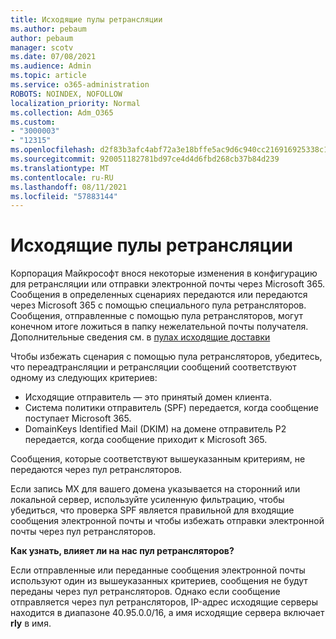 ```yaml
---
title: Исходящие пулы ретрансляции
ms.author: pebaum
author: pebaum
manager: scotv
ms.date: 07/08/2021
ms.audience: Admin
ms.topic: article
ms.service: o365-administration
ROBOTS: NOINDEX, NOFOLLOW
localization_priority: Normal
ms.collection: Adm_O365
ms.custom:
- "3000003"
- "12315"
ms.openlocfilehash: d2f83b3afc4abf72a3e18bffe5ac9d6c940cc216916925338c18f0fb8a39948a
ms.sourcegitcommit: 920051182781bd97ce4d4d6fbd268cb37b84d239
ms.translationtype: MT
ms.contentlocale: ru-RU
ms.lasthandoff: 08/11/2021
ms.locfileid: "57883144"
---
```

# <a name="outbound-relay-pool"></a>Исходящие пулы ретрансляции

Корпорация Майкрософт внося некоторые изменения в конфигурацию для ретрансляции или отправки электронной почты через Microsoft 365. Сообщения в определенных сценариях передаются или передаются через Microsoft 365 с помощью специального пула ретрансляторов. Сообщения, отправленные с помощью пула ретрансляторов, могут конечном итоге ложиться в папку нежелательной почты получателя. Дополнительные сведения см. в [пулах исходящие доставки](https://docs.microsoft.com/microsoft-365/security/office-365-security/high-risk-delivery-pool-for-outbound-messages#relay-pool)

Чтобы избежать сценария с помощью пула ретрансляторов, убедитесь, что переадтрансляции и ретрансляции сообщений соответствуют одному из следующих критериев:

- Исходящие отправитель — это принятый домен клиента.
- Система политики отправитель (SPF) передается, когда сообщение поступает Microsoft 365.
- DomainKeys Identified Mail (DKIM) на домене отправитель P2 передается, когда сообщение приходит к Microsoft 365.
 
Сообщения, которые соответствуют вышеуказанным критериям, не передаются через пул ретрансляторов.

Если запись MX для вашего домена указывается на сторонний или локальной сервер, используйте усиленную фильтрацию, чтобы убедиться, что проверка SPF является правильной для входящие сообщения электронной почты и чтобы избежать отправки электронной почты через пул ретрансляторов.

**Как узнать, влияет ли на нас пул ретрансляторов?**

Если отправленные или переданные сообщения электронной почты используют один из вышеуказанных критериев, сообщения не будут переданы через пул ретрансляторов. Однако если сообщение отправляется через пул ретрансляторов, IP-адрес исходящие серверы находится в диапазоне 40.95.0.0/16, а имя исходящие сервера включает **rly** в имя.

